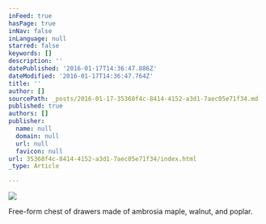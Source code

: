 ```yaml
---
inFeed: true
hasPage: true
inNav: false
inLanguage: null
starred: false
keywords: []
description: ''
datePublished: '2016-01-17T14:36:47.886Z'
dateModified: '2016-01-17T14:36:47.764Z'
title: ''
author: []
sourcePath: _posts/2016-01-17-35368f4c-8414-4152-a3d1-7aec05e71f34.md
published: true
authors: []
publisher:
  name: null
  domain: null
  url: null
  favicon: null
url: 35368f4c-8414-4152-a3d1-7aec05e71f34/index.html
_type: Article

---
```

![](https://s3-us-west-2.amazonaws.com/the-grid-img/p/5e77e666cdbb41dd4e3b8ce800e49ea70fcdab92.jpg)

Free-form chest of drawers made of ambrosia maple, walnut, and poplar.